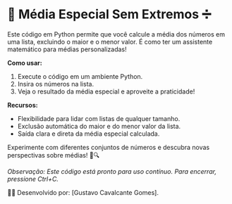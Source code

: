 # 🧮 Média Especial Sem Extremos ➗

Este código em Python permite que você calcule a média dos números em uma lista, excluindo o maior e o menor valor. É como ter um assistente matemático para médias personalizadas!

**Como usar:**
1. Execute o código em um ambiente Python.
2. Insira os números na lista.
3. Veja o resultado da média especial e aproveite a praticidade! 

**Recursos:**
- Flexibilidade para lidar com listas de qualquer tamanho.
- Exclusão automática do maior e do menor valor da lista.
- Saída clara e direta da média especial calculada.

Experimente com diferentes conjuntos de números e descubra novas perspectivas sobre médias! 🧮🔍

*Observação: Este código está pronto para uso contínuo. Para encerrar, pressione Ctrl+C.*

👩‍💻 Desenvolvido por: [Gustavo Cavalcante Gomes].
